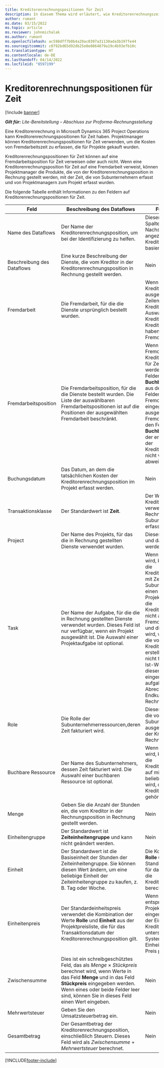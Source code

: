 ```yaml
---
title: Kreditorenrechnungspositionen für Zeit
description: In diesem Thema wird erläutert, wie Kreditorenrechnungszeilen für Zeitkosten erfasst werden, die von Subunternehmern aufgewendet werden.
author: rumant
ms.date: 03/15/2022
ms.topic: article
ms.reviewer: johnmichalak
ms.author: rumant
ms.openlocfilehash: ac598dff7b0b4a29ac0397a31130ada3b197fe44
ms.sourcegitcommit: c0792bd65d92db25e0e8864879a19c4b93efb10c
ms.translationtype: HT
ms.contentlocale: de-DE
ms.lasthandoff: 04/14/2022
ms.locfileid: "8597199"
---
```

# <a name="vendor-invoice-lines-for-time"></a>Kreditorenrechnungspositionen für Zeit

[!include [banner](../../includes/dataverse-preview.md)]

_**Gilt für:** Lite-Bereitstellung – Abschluss zur Proforma-Rechnungsstellung_

Eine Kreditorenrechnung in Microsoft Dynamics 365 Project Operations kann Kreditorenrechnungspositionen für Zeit haben. Projektmanager können Kreditorenrechnungspositionen für Zeit verwenden, um die Kosten von Fremdarbeitszeit zu erfassen, die für Projekte gekauft wurden.

Kreditorenrechnungspositionen für Zeit können auf eine Fremdarbeitsposition für Zeit verweisen oder auch nicht. Wenn eine Kreditorenrechnungsposition für Zeit auf eine Fremdarbeit verweist, können Projektmanager die Produkte, die von der Kreditorenrechnungsposition in Rechnung gestellt werden, mit der Zeit, die von Subunternehmern erfasst und von Projektmanagern zum Projekt erfasst wurden.

Die folgende Tabelle enthält Informationen zu den Feldern auf Kreditorenrechnungspositionen für Zeit.

| Feld | Beschreibung des Dataflows | Funktionsauswirkung |
| --- | --- | --- |
| Name des Dataflows | Der Name der Kreditorenrechnungsposition, um bei der Identifizierung zu helfen. | Dieser Name wird als erste Spalte in allen Nachschlagevorgängen angezeigt, die auf Kreditorenrechnungspositionen basieren. |
| Beschreibung des Dataflows | Eine kurze Beschreibung der Dienste, die vom Kreditor in der Kreditorenrechnungsposition in Rechnung gestellt werden. | Nein |
| Fremdarbeit | Die Fremdarbeit, für die die Dienste ursprünglich bestellt wurden. | Wenn eine Fremdarbeit für die Kreditorenrechnung ausgewählt wird, erben alle Zeilen auf der Kreditorenrechnung diese Auswahl. Eine Kreditorenrechnung darf keine Kreditorenrechnungspositionen haben, die auf verschiedene Fremdarbeiten verweisen. |
| Fremdarbeitsposition | Die Fremdarbeitsposition, für die die Dienste bestellt wurden. Die Liste der auswählbaren Fremdarbeitspositionen ist auf die Positionen der ausgewählten Fremdarbeit beschränkt. | Wenn eine Fremdarbeitsposition in einer Kreditorenrechnungsposition für Zeit ausgewählt wird, werden Standardwerte für die Felder **Projekt**, **Rolle** und **Buchbare Ressource** werden aus den entsprechenden Feldern in der Fremdarbeitsposition eingegeben. Wenn die ausgewählte Fremdarbeitsposition Werte in den Feldern **Projekt**, **Rolle** und **Buchbar** hat, können die Werte der entsprechenden Felder in der Kreditorenrechnungsposition nicht von diesen Werten abweichen. |
| Buchungsdatum | Das Datum, an dem die tatsächlichen Kosten der Kreditorenrechnungsposition im Projekt erfasst werden. | Nein |
| Transaktionsklasse | Der Standardwert ist **Zeit**. | Der Wert **Zeit** gibt an, dass die Kreditorenrechnungsposition verwendet wird, um den Rechnungsbetrag der Subunternehmerzeit zu erfassen. |
| Project | Der Name des Projekts, für das die in Rechnung gestellten Dienste verwendet wurden. | Dieses Feld ist ein Pflichtfeld und darf nicht leer gelassen werden. |
| Task | Der Name der Aufgabe, für die die in Rechnung gestellten Dienste verwendet wurden. Dieses Feld ist nur verfügbar, wenn ein Projekt ausgewählt ist. Die Auswahl einer Projektaufgabe ist optional. | Wenn dieses Feld leer gelassen wird, kann der Projektmanager die Kreditorenrechnungsposition mit Zeit abgleichen, die von Subunternehmerressourcen für einen beliebigen Auftrag des Projekts erfasst wurde. Wenn die Kreditorenrechnungsposition nicht auf eine Fremdarbeitsposition verweist und dieses Feld leer gelassen wird, werden die Ist-Kosten, die von der Kreditorenrechnungsposition erstellt werden, nicht mit noch nicht fakturierten Verkaufs-Ist-Werten verknüpft. In diesem Fall können bei eingerichteter aufgabenbezogener Abrechnung die Kosten dem Endkunden ggf. nicht in Rechnung gestellt werden. |
| Role | Die Rolle der Subunternehmerressourcen,deren Zeit fakturiert wird. | Dieses Feld gibt die Rolle an, die von den Subunternehmerressourcen ausgeführt wird, deren Zeit auf der Kreditorenrechnung in Rechnung gestellt wird. |
| Buchbare Ressource | Der Name des Subunternehmers, dessen Zeit fakturiert wird. Die Auswahl einer buchbaren Ressource ist optional. | Wenn dieses Feld leer gelassen wird, kann der Projektmanager die Kreditorenrechnungsposition auf mit Zeit abgleichen, die von beliebigen Ressourcen erfasst wird, die zum Kreditor auf der Kreditorenrechnungsposition gehört. |
| Menge | Geben Sie die Anzahl der Stunden ein, die vom Kreditor in der Rechnungsposition in Rechnung gestellt werden. |Nein |
| Einheitengruppe | Der Standardwert ist **Zeiteinheitengruppe** und kann nicht geändert werden. | Nein |
| Einheit | Der Standardwert ist die Basiseinheit der Stunden der Zeiteinheitengruppe. Sie können diesen Wert ändern, um eine beliebige Einheit der Zeiteinheitengruppe zu kaufen, z. B. Tag oder Woche. | Die Kombination der Werte **Rolle** und **Einheit** wird als Standardwert verwendet oder für das Feld **Einheitspreis** für die Kreditorenrechnungsposition berechnet. |
| Einheitenpreis | Der Standardeinheitspreis verwendet die Kombination der Werte **Rolle** und **Einheit** aus der Projektpreisliste, die für das Transaktionsdatum der Kreditorenrechnungsposition gilt. | Wenn der Preis für die entsprechende Projektpreisliste in einer Einheit eingerichtet ist, die sich von der Einheit in der Kreditorenrechnungsposition unterscheidet, verwendet das System die Einheitenumrechnung, um den Preis pro Einheit zu berechnen. |
| Zwischensumme | Dies ist ein schreibgeschütztes Feld, das als *Menge* &times; *Stückpreis* berechnet wird, wenn Werte in das Feld **Menge** und in das Feld **Stückpreis** eingegeben werden. Wenn eines oder beide Felder leer sind, können Sie in dieses Feld einen Wert eingeben. | Nein |
| Mehrwertsteuer | Geben Sie den Umsatzsteuerbetrag ein. | Nein |
| Gesamtbetrag | Der Gesamtbetrag der Kreditorenrechnungsposition, einschließlich Steuern. Dieses Feld wird als *Zwischensumme* + *Mehrwertsteuer* berechnet. | Nein |

[!INCLUDE[footer-include](../../includes/footer-banner.md)]
